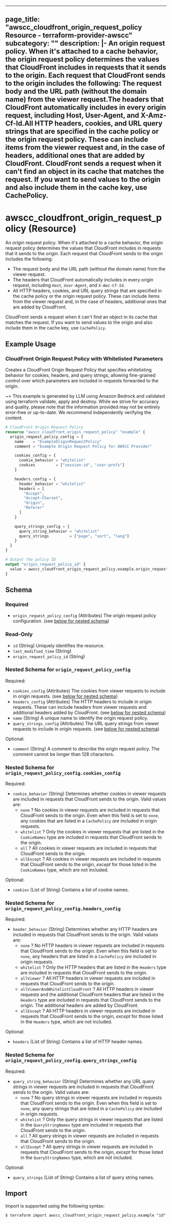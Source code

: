 
---
page_title: "awscc_cloudfront_origin_request_policy Resource - terraform-provider-awscc"
subcategory: ""
description: |-
  An origin request policy.
  When it's attached to a cache behavior, the origin request policy determines the values that CloudFront includes in requests that it sends to the origin. Each request that CloudFront sends to the origin includes the following:
  The request body and the URL path (without the domain name) from the viewer request.The headers that CloudFront automatically includes in every origin request, including Host, User-Agent, and X-Amz-Cf-Id.All HTTP headers, cookies, and URL query strings that are specified in the cache policy or the origin request policy. These can include items from the viewer request and, in the case of headers, additional ones that are added by CloudFront.
  CloudFront sends a request when it can't find an object in its cache that matches the request. If you want to send values to the origin and also include them in the cache key, use CachePolicy.
---

# awscc_cloudfront_origin_request_policy (Resource)

An origin request policy.
 When it's attached to a cache behavior, the origin request policy determines the values that CloudFront includes in requests that it sends to the origin. Each request that CloudFront sends to the origin includes the following:
  +  The request body and the URL path (without the domain name) from the viewer request.
  +  The headers that CloudFront automatically includes in every origin request, including ``Host``, ``User-Agent``, and ``X-Amz-Cf-Id``.
  +  All HTTP headers, cookies, and URL query strings that are specified in the cache policy or the origin request policy. These can include items from the viewer request and, in the case of headers, additional ones that are added by CloudFront.
  
 CloudFront sends a request when it can't find an object in its cache that matches the request. If you want to send values to the origin and also include them in the cache key, use ``CachePolicy``.

## Example Usage

### CloudFront Origin Request Policy with Whitelisted Parameters

Creates a CloudFront Origin Request Policy that specifies whitelisting behavior for cookies, headers, and query strings, allowing fine-grained control over which parameters are included in requests forwarded to the origin.

~> This example is generated by LLM using Amazon Bedrock and validated using terraform validate, apply and destroy. While we strive for accuracy and quality, please note that the information provided may not be entirely error-free or up-to-date. We recommend independently verifying the content.

```terraform
# CloudFront Origin Request Policy
resource "awscc_cloudfront_origin_request_policy" "example" {
  origin_request_policy_config = {
    name    = "ExampleOriginRequestPolicy"
    comment = "Example Origin Request Policy for AWSCC Provider"

    cookies_config = {
      cookie_behavior = "whitelist"
      cookies         = ["session-id", "user-prefs"]
    }

    headers_config = {
      header_behavior = "whitelist"
      headers = [
        "Accept",
        "Accept-Charset",
        "Origin",
        "Referer"
      ]
    }

    query_strings_config = {
      query_string_behavior = "whitelist"
      query_strings         = ["page", "sort", "lang"]
    }
  }
}

# Output the policy ID
output "origin_request_policy_id" {
  value = awscc_cloudfront_origin_request_policy.example.origin_request_policy_id
}
```

<!-- schema generated by tfplugindocs -->
## Schema

### Required

- `origin_request_policy_config` (Attributes) The origin request policy configuration. (see [below for nested schema](#nestedatt--origin_request_policy_config))

### Read-Only

- `id` (String) Uniquely identifies the resource.
- `last_modified_time` (String)
- `origin_request_policy_id` (String)

<a id="nestedatt--origin_request_policy_config"></a>
### Nested Schema for `origin_request_policy_config`

Required:

- `cookies_config` (Attributes) The cookies from viewer requests to include in origin requests. (see [below for nested schema](#nestedatt--origin_request_policy_config--cookies_config))
- `headers_config` (Attributes) The HTTP headers to include in origin requests. These can include headers from viewer requests and additional headers added by CloudFront. (see [below for nested schema](#nestedatt--origin_request_policy_config--headers_config))
- `name` (String) A unique name to identify the origin request policy.
- `query_strings_config` (Attributes) The URL query strings from viewer requests to include in origin requests. (see [below for nested schema](#nestedatt--origin_request_policy_config--query_strings_config))

Optional:

- `comment` (String) A comment to describe the origin request policy. The comment cannot be longer than 128 characters.

<a id="nestedatt--origin_request_policy_config--cookies_config"></a>
### Nested Schema for `origin_request_policy_config.cookies_config`

Required:

- `cookie_behavior` (String) Determines whether cookies in viewer requests are included in requests that CloudFront sends to the origin. Valid values are:
  +   ``none`` ? No cookies in viewer requests are included in requests that CloudFront sends to the origin. Even when this field is set to ``none``, any cookies that are listed in a ``CachePolicy`` *are* included in origin requests.
  +   ``whitelist`` ? Only the cookies in viewer requests that are listed in the ``CookieNames`` type are included in requests that CloudFront sends to the origin.
  +   ``all`` ? All cookies in viewer requests are included in requests that CloudFront sends to the origin.
  +   ``allExcept`` ? All cookies in viewer requests are included in requests that CloudFront sends to the origin, *except* for those listed in the ``CookieNames`` type, which are not included.

Optional:

- `cookies` (List of String) Contains a list of cookie names.


<a id="nestedatt--origin_request_policy_config--headers_config"></a>
### Nested Schema for `origin_request_policy_config.headers_config`

Required:

- `header_behavior` (String) Determines whether any HTTP headers are included in requests that CloudFront sends to the origin. Valid values are:
  +   ``none`` ? No HTTP headers in viewer requests are included in requests that CloudFront sends to the origin. Even when this field is set to ``none``, any headers that are listed in a ``CachePolicy`` *are* included in origin requests.
  +   ``whitelist`` ? Only the HTTP headers that are listed in the ``Headers`` type are included in requests that CloudFront sends to the origin.
  +   ``allViewer`` ? All HTTP headers in viewer requests are included in requests that CloudFront sends to the origin.
  +   ``allViewerAndWhitelistCloudFront`` ? All HTTP headers in viewer requests and the additional CloudFront headers that are listed in the ``Headers`` type are included in requests that CloudFront sends to the origin. The additional headers are added by CloudFront.
  +   ``allExcept`` ? All HTTP headers in viewer requests are included in requests that CloudFront sends to the origin, *except* for those listed in the ``Headers`` type, which are not included.

Optional:

- `headers` (List of String) Contains a list of HTTP header names.


<a id="nestedatt--origin_request_policy_config--query_strings_config"></a>
### Nested Schema for `origin_request_policy_config.query_strings_config`

Required:

- `query_string_behavior` (String) Determines whether any URL query strings in viewer requests are included in requests that CloudFront sends to the origin. Valid values are:
  +   ``none`` ? No query strings in viewer requests are included in requests that CloudFront sends to the origin. Even when this field is set to ``none``, any query strings that are listed in a ``CachePolicy`` *are* included in origin requests.
  +   ``whitelist`` ? Only the query strings in viewer requests that are listed in the ``QueryStringNames`` type are included in requests that CloudFront sends to the origin.
  +   ``all`` ? All query strings in viewer requests are included in requests that CloudFront sends to the origin.
  +   ``allExcept`` ? All query strings in viewer requests are included in requests that CloudFront sends to the origin, *except* for those listed in the ``QueryStringNames`` type, which are not included.

Optional:

- `query_strings` (List of String) Contains a list of query string names.

## Import

Import is supported using the following syntax:

```shell
$ terraform import awscc_cloudfront_origin_request_policy.example "id"
```
